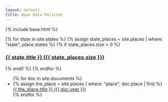 ```yaml
---
layout: default
title: Open Data Policies
---
```


{% include base.html %}

<!-- {% for state in site.states %}
	{% assign state_places = site.places | place.states contains state %}
	{% if state_places.size > 0 %}
		<h3><a href="state.url">{{ state.title }} ({{ state_places.size }})</a></h3>
	{% endif %}
{% endfor %} -->

{% for state in site.states %}
	{% assign state_places = site.places | where: "state", place.states %}
	{% if state_places.size > 0 %}
		<h3><a href="state.url">{{ state.title }} ({{ state_places.size }})</a></h3>
	{% endif %}
{% endfor %}

<ul>
{% for doc in site.documents %}
  <li>
    <!--<a href="{{ base }}{{ doc.permalink }}">{{ doc.title }}</a>-->
    {% assign the_place = site.places | where: "place", doc.place | first %}
    <a href="{{ doc.url }}">{{ the_place.title }} ({{ doc.year }})</a>
  </li>
{% endfor %}
</ul>
